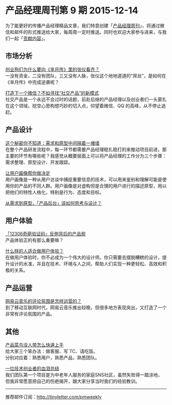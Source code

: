# 产品经理周刊第 9 期 2015-12-14

为了能更好的传播产品经理精品文章，我们特意创建「[产品经理周刊](http://pmweekly.com/)」，将通过微信和邮件的形式推送给大家，每周周一定时推送。同时也欢迎大家参与进来，与我们一起「[贡献内容](https://github.com/vincent4j/pmweekly.com/issues/new)」。    

## 市场分析   

[创业狗们为什么要向《芈月传》里的张仪看齐？](http://mp.weixin.qq.com/s?__biz=MzAxMDcxNDg2Mg==&mid=405350900&idx=1&sn=57955ec01bacfa13883900aef6f30edf&scene=23&srcid=1214GVUx9594qZdc6eLKXOS2#rd)   
一没有资金，二没有团队，三又没有人脉，张仪这个地地道道的“屌丝”，是如何在《芈月传》中完成逆袭呢？    

[打造下一个微信？不如寻找“社交产品”的新模式](https://mp.weixin.qq.com/s?__biz=MjM5NTQ5MjIyMA==&mid=402293901&idx=1&sn=2964cd76adc3bdc447301ff622d40c8f&scene=1&srcid=12142V3LKEyZmdrbzd4DoTpq&from=groupmessage&isappinstalled=0&key=ac89cba618d2d976f811105a8df3b1f756460c2076c315ff6549cc18901a506a6f4db7df754813d70bb5e5d892473017&ascene=1&uin=NDgwNzA1&devicetype=iPhone+OS9.2&version=16030811&nettype=WIFI&fontScale=100&pass_ticket=7Fraysx6EKUsxir9MUv%2FawV9Tff9qjh4xUGbf1LnqXI%3D)   
社交产品是一个永远不会过时的话题，前赴后继的产品经理以及创业者们一头蒙扎在这个领域，挖空心思构想巧妙的切入点，仰望着微信、QQ 的高峰，从不停止追赶。             
  
## 产品设计 

[这个秘密你不知道：需求和原型中间隔着一堵墙](http://mp.weixin.qq.com/s?__biz=MjM5OTEwNjI2MA==&mid=401300837&idx=1&sn=c05be07213c0a48472ee3e7bf935a32c&scene=23&srcid=1214hUVhlr3n8RYgSJx3DIFk#rd)   
在整个产品研发流程中，每一环节都需要产品经理稳扎稳打的来推动项目前进，那主要的环节有哪些呢？我感觉从概要层面上可以将产品经理的工作分为三个步骤：需求整理、原型设计、开发跟踪。   

[让用户画像帮你做决定](http://mp.weixin.qq.com/s?__biz=MzAxNzExMjE1MQ==&mid=401272586&idx=1&sn=44a62a655010d9e1954dc499cd8fdfa6&scene=0#wechat_redirect)     
用户画像是一种从用户访谈中捕捉重要信息的技术，可以用来鉴别和理解可能是使用你的产品的不同人群。用户画像是对虚构但是合理的用户进行的描述原型，用以把他们的特性人格化，特别是行为、态度和目标。   
      
[从需求到原型，「产品后台」该如何思考与设计？](http://zaodula.com/archives/17967.html)   
  

## 用户体验

[「12306奇葩验证码」反例背后的产品观](http://mp.weixin.qq.com/s?__biz=MzAxNDAxOTcxOQ==&mid=401296262&idx=1&sn=6cbaa8959ac380fc5aa5d29b585b81c3&scene=23&srcid=1214bgOyu7QKSYC783O1lcGx#rd)  
产品体验正的有那么重要嘛？     

[什么样的人适合做用户体验？](http://daichuanqing.com/index.php/archives/5457)   
在做用户体验时，你不必成为一个伟大的设计师。你只需要去摆脱糟糕的设计，提升设计的水准，并且在技术、环境与人之间，帮助人们实现一种更轻松、高效和积极的关系。    

 
 

## 产品运营   

[网易云音乐的评论氛围是怎样运营的？](http://mp.weixin.qq.com/s?__biz=MjM5OTEwNjI2MA==&mid=401318840&idx=3&sn=7e34070b6632987564bdbc6271274f10&scene=23&srcid=1214VOlnhKOcYRvPxnIy7ZsD#rd)  
到了移动互联网时代，网易云音乐推出较晚，但很多地方表现突出，又打造了一个非常有评论氛围的产品。   
   

## 其他   

[产品菜鸟没人带怎么快速上手](http://mp.weixin.qq.com/s?__biz=MjM5MzE3MDQ3Mw==&mid=401050168&idx=1&sn=bfc348605edd8a103a393643e5237625&scene=23&srcid=1214VOJnXOWbSRPjPvngzHXc#rd)   
给大家三个笨办法：做客服、写 TC、请吃饭。   
分别对应着：熟悉用户，熟悉产品，熟悉团队。     
 
[一位技术创业者的血泪总结](http://mp.weixin.qq.com/s?__biz=MzIwNDExMzU1Mg==&mid=401286048&idx=1&sn=8df7d28929ce4e2f6ce50e4da6e48dd2&scene=23&srcid=1214nsuwENx4fsgKxiRsJGCa#rd)   
我们团队第一个项目是为中老年人服务的家庭SNS社区，虽然失败得一踏涂地，但我非常愿意把自己的伤疤揭开，跟大家分享当时我们的经验教训。   

---
推荐邮件订阅：<http://tinyletter.com/pmweekly>  
      
  
 
